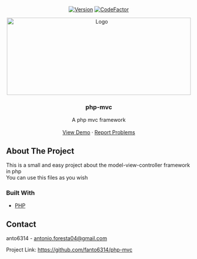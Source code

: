 <br />
<p align="center">
  <a href="https://github.com/fanto6314/php-google-auth">
    <a href="github/fanto6314/php-mvc"><img src="https://img.shields.io/badge/Version-V1.2.4-green?style=flat" alt="Version" /></a>
    <a href="https://www.codefactor.io/repository/github/fanto6314/php-mvc"><img src="https://www.codefactor.io/repository/github/fanto6314/php-mvc/badge" alt="CodeFactor" /></a>
  </a>
</p>
<p align="center">
  <a href="https://github.com/fanto6314/php-google-auth">
    <img src="https://res.cloudinary.com/practicaldev/image/fetch/s--L14u826d--/c_imagga_scale,f_auto,fl_progressive,h_420,q_auto,w_1000/https://miro.medium.com/max/1024/1%2Av6O4SuMNwGUvl5L58dmv1Q.jpeg" alt="Logo" width="500" height="210">
  </a>

  <h3 align="center">php-mvc</h3>

  <p align="center">
    A php mvc framework
    <br />
    <br />
    <a href="https://dev.anto6314.tech/mvcframework">View Demo</a>
    ·
    <a href="https://github.com/fanto6314/php-mvc/issues">Report Problems</a>
  </p>
</p>

## About The Project

This is a small and easy project about the model-view-controller framework in php
<br />
You can use this files as you wish

### Built With

* [PHP](https://www.php.net/)

## Contact

anto6314 - antonio.foresta04@gmail.com

Project Link: https://github.com/fanto6314/php-mvc
